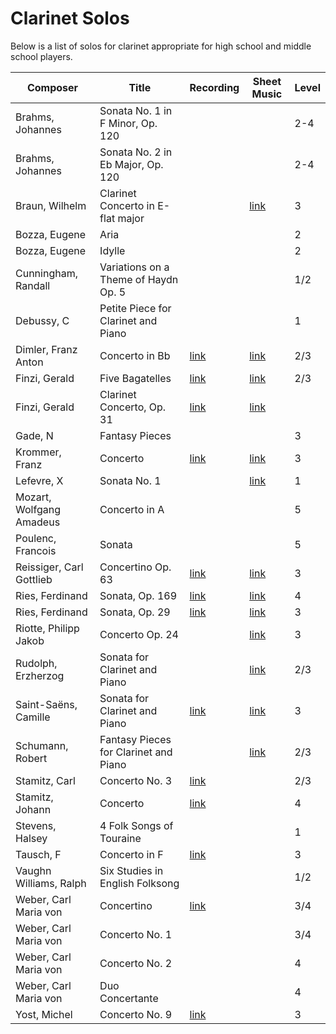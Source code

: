 # Clarinet Solos

Below is a list of solos for clarinet appropriate for high school and middle school players.

| Composer | Title | Recording | Sheet Music | Level |
|----------|-------|-----------|-------------|------ |
| Brahms, Johannes | Sonata No. 1 in F Minor, Op. 120 | | | 2-4 |
| Brahms, Johannes | Sonata No. 2 in Eb Major, Op. 120 | | | 2-4 |
| Braun, Wilhelm | Clarinet Concerto in E-flat major | | [link](https://ks4.imslp.info/files/imglnks/usimg/a/a1/IMSLP619143-PMLP994624-Braun_TWJ_clarinet_concerto_print_parts.pdf) | 3 |
| Bozza, Eugene | Aria | | | 2 |
| Bozza, Eugene | Idylle | | | 2 |
| Cunningham, Randall | Variations on a Theme of Haydn Op. 5 | | | 1/2 |
| Debussy, C | Petite Piece for Clarinet and Piano | | | 1 |
| Dimler, Franz Anton | Concerto in Bb | [link](https://youtu.be/uAS2F3S3tns) | [link](https://ks4.imslp.info/files/imglnks/usimg/8/8c/IMSLP408474-PMLP661559-dimler_cl_c_ed.pdf) | 2/3 |
| Finzi, Gerald | Five Bagatelles | [link](https://youtu.be/6r5_UQl3nug) | [link](https://petruccimusiclibrary.ca/files/imglnks/caimg/3/3d/IMSLP451063-PMLP733508-Finzi_-_Five_Bagatelles,_Op._23_for_Clarinete_and_Piano_(Score_Part).pdf) | 2/3 |
| Finzi, Gerald | Clarinet Concerto, Op. 31 | [link](https://youtu.be/JmRJ1cdGNE8) | [link](https://petruccimusiclibrary.ca/files/imglnks/caimg/3/31/IMSLP632783-PMLP1015382-finzi_clarinet_concerto.pdf) |
| Gade, N | Fantasy Pieces | | | 3 |
| Krommer, Franz | Concerto | [link](https://youtu.be/RfE3Qea9y_A) | [link](https://ks.imslp.net/files/imglnks/usimg/4/42/IMSLP518631-PMLP411885-Krommer_-_Concerto_for_Clarinet_Op_36_-_Solo_Clarinet_in_Bb.pdf) | 3 |
| Lefevre, X | Sonata No. 1 | | [link](https://imslp.simssa.ca/files/imglnks/usimg/4/41/IMSLP623015-PMLP914807-Lefev_12_Sonatas_cl_basse.pdf) | 1 |
| Mozart, Wolfgang Amadeus | Concerto in A | | | 5 |
| Poulenc, Francois | Sonata | | | 5 |
| Reissiger, Carl Gottlieb | Concertino Op. 63 | [link](https://youtu.be/zunmkA7ktgU) | [link](https://ks.imslp.net/files/imglnks/usimg/4/45/IMSLP401406-PMLP649848-Reissiger-Concertino63-clar.pdf) | 3 |
| Ries, Ferdinand | Sonata, Op. 169 | [link](https://youtu.be/Jl9hzErOSXM) | [link](https://ks4.imslp.info/files/imglnks/usimg/9/95/IMSLP269065-PMLP435904-Ries_169_pr_Q_55_299_3.pdf) | 4 |
| Ries, Ferdinand | Sonata, Op. 29 | [link](https://youtu.be/UVimzPLlZ_s) | [link](https://ks.imslp.net/files/imglnks/usimg/1/16/IMSLP413604-PMLP670538-Ries_-_Clarinet_Sonata_Op29_-_clpf-BDH.pdf) | 3 |
| Riotte, Philipp Jakob | Concerto Op. 24 | | [link](https://ks4.imslp.info/files/imglnks/usimg/a/a9/IMSLP217514-PMLP360886-Riotte_-_24_-_Clarinet_concerto.pdf) | 3 |
| Rudolph, Erzherzog | Sonata for Clarinet and Piano | | [link](https://ks4.imslp.info/files/imglnks/usimg/a/a2/IMSLP576495-PMLP928285-erzherzog_sonata_clarinet.pdf) | 2/3 |
| Saint-Saëns, Camille | Sonata for Clarinet and Piano | [link](https://youtu.be/C2iTzsS6iOo) | [link](https://ks4.imslp.info/files/imglnks/usimg/c/c3/IMSLP13804-Sainsaens-cl.pdf) | 3 |
| Schumann, Robert | Fantasy Pieces for Clarinet and Piano | | [link](https://ks.imslp.net/files/imglnks/usimg/0/04/IMSLP380761-PMLP57120-SCHUMANN-Fantasiest%C3%BCcke_Op.73=clar-pno_-_Clarinet_in_Bb.pdf) | 2/3 |
| Stamitz, Carl | Concerto No. 3 | [link](https://youtu.be/HCESq4rNbdQ) | | 2/3 |
| Stamitz, Johann | Concerto | [link](https://youtu.be/NyGNKWC6rms) | | 4 |
| Stevens, Halsey | 4 Folk Songs of Touraine | | | 1 |
| Tausch, F | Concerto in F | [link](https://youtu.be/stTSa5r9wZ8) | | 3 |
| Vaughn Williams, Ralph | Six Studies in English Folksong | | | 1/2 |
| Weber, Carl Maria von | Concertino | [link](https://youtu.be/SR9oxnm66bY) | | 3/4 |
| Weber, Carl Maria von | Concerto No. 1 | | | 3/4 |
| Weber, Carl Maria von | Concerto No. 2 | | | 4 |
| Weber, Carl Maria von | Duo Concertante | | | 4 |
| Yost, Michel | Concerto No. 9 | [link](https://youtu.be/fVSIsPMX68Q) | | 3 |
